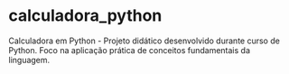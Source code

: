 # calculadora_python
Calculadora em Python - Projeto didático desenvolvido durante curso de Python. Foco na aplicação prática de conceitos fundamentais da linguagem.
